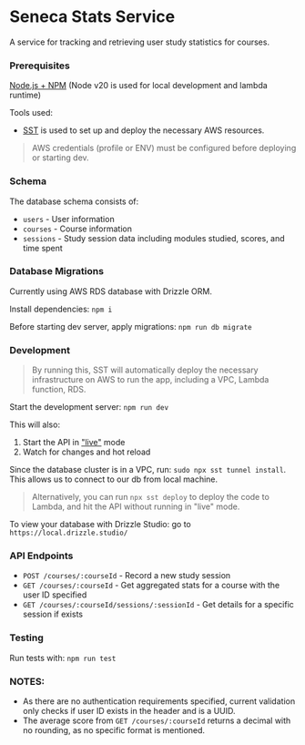 # Seneca Stats Service

A service for tracking and retrieving user study statistics for courses.

### Prerequisites

[Node.js + NPM](https://nodejs.org/) (Node v20 is used for local development and lambda runtime)

Tools used:
- [SST](https://sst.dev) is used to set up and deploy the necessary AWS resources.

> AWS credentials (profile or ENV) must be configured before deploying or starting dev.


### Schema

The database schema consists of:
- `users` - User information
- `courses` - Course information
- `sessions` - Study session data including modules studied, scores, and time spent

### Database Migrations

Currently using AWS RDS database with Drizzle ORM.

Install dependencies: `npm i`

Before starting dev server, apply migrations: `npm run db migrate`

### Development


> By running this, SST will automatically deploy the necessary infrastructure on AWS to run the app, including a VPC, Lambda function, RDS.

Start the development server: `npm run dev`

This will also:

1. Start the API in ["live"](https://sst.dev/docs/live/) mode
2. Watch for changes and hot reload

Since the database cluster is in a VPC, run: `sudo npx sst tunnel install`.
This allows us to connect to our db from local machine.

> Alternatively, you can run `npx sst deploy` to deploy the code to Lambda, and hit the API without running in "live" mode.

To view your database with Drizzle Studio:
go to `https://local.drizzle.studio/`


### API Endpoints

- `POST /courses/:courseId` - Record a new study session
- `GET /courses/:courseId` - Get aggregated stats for a course with the user ID specified
- `GET /courses/:courseId/sessions/:sessionId` - Get details for a specific session if exists

### Testing

Run tests with: `npm run test`


### NOTES:
- As there are no authentication requirements specified, current validation only checks if user ID exists in the header and is a UUID.
- The average score from `GET /courses/:courseId` returns a decimal with no rounding, as no specific format is mentioned.